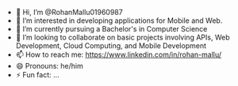- 👋 Hi, I’m @RohanMallu01960987
- 👀 I’m interested in developing applications for Mobile and Web.
- 🌱 I’m currently pursuing a Bachelor's in Computer Science
- 💞️ I’m looking to collaborate on basic projects involving APIs, Web Development, Cloud Computing, and Mobile Development
- 📫 How to reach me: https://www.linkedin.com/in/rohan-mallu/
- 😄 Pronouns: he/him
- ⚡ Fun fact: ...

<!---
RohanMallu01960987/RohanMallu01960987 is a ✨ special ✨ repository because its `README.md` (this file) appears on your GitHub profile.
You can click the Preview link to take a look at your changes.
--->
